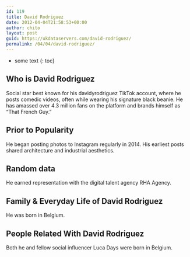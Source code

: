 ```yaml
---
id: 119
title: David Rodriguez
date: 2012-04-04T21:58:53+00:00
author: chito
layout: post
guid: https://ukdataservers.com/david-rodriguez/
permalink: /04/04/david-rodriguez/
---
```


* some text
{: toc}


## Who is  David Rodriguez
                  
                  
                  
Social star best known for his davidyrodriguez TikTok account, where he posts comedic videos, often while wearing his signature black beanie. He has amassed over 4.3 million fans on the platform and brands himself as &#8220;That French Guy.&#8221; 
                  
                
                
                
## Prior to Popularity 
                  
                  
                  
He began posting photos to Instagram regularly in 2014. His earliest posts shared architecture and industrial aesthetics. 
                  
                
                
                
## Random data 
                  
                  
                  
He earned representation with the digital talent agency RHA Agency. 
                  
                
                
                
## Family & Everyday Life of David Rodriguez
                  
                  
                  
He was born in Belgium.
                  
                
                
                
## People Related With  David Rodriguez
                  
                  
                  
Both he and fellow social influencer Luca Days were born in Belgium. 
                  
                
              
            
          
          
          
    
    
  
